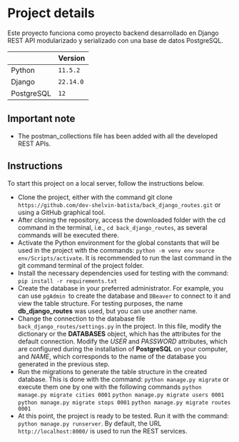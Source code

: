 
# Project details
Este proyecto funciona como proyecto backend desarrollado en Django REST API modularizado y serializado con una base de datos PostgreSQL.

| |Version |
|----------------|-------------------------------|
|Python |`11.5.2` |
|Django |`22.14.0`|
|PostgreSQL |`12`|

## Important note
- The postman_collections file has been added with all the developed REST APIs.

## Instructions
To start this project on a local server, follow the instructions below.

- Clone the project, either with the command git clone `https://github.com/dev-shelvin-batista/back_django_routes.git` or using a GitHub graphical tool.
- After cloning the repository, access the downloaded folder with the cd command in the terminal, i.e., `cd back_django_routes`, as several commands will be executed there.
- Activate the Python environment for the global constants that will be used in the project with the commands:  `python -m venv env` `source env/Scripts/activate`. It is recommended to run the last command in the git command terminal of the project folder.
- Install the necessary dependencies used for testing with the command: `pip install -r requirements.txt`
- Create the database in your preferred administrator. For example, you can use `pgAdmin `to create the database and `DBeaver` to connect to it and view the table structure. For testing purposes, the name **db_django_routes** was used, but you can use another name.
- Change the connection to the database file `back_django_routes/settings.py` in the project. In this file, modify the dictionary or the **DATABASES** object, which has the attributes for the default connection. Modify the *USER* and *PASSWORD* attributes, which are configured during the installation of **PostgreSQL** on your computer, and *NAME*, which corresponds to the name of the database you generated in the previous step.
- Run the migrations to generate the table structure in the created database. This is done with the command: `python manage.py migrate` or execute them one by one with the following commands `python manage.py migrate cities 0001` `python manage.py migrate users 0001` `python manage.py migrate stops 0001` `python manage.py migrate routes 0001`
- At this point, the project is ready to be tested. Run it with the command: `python manage.py runserver`. By default, the URL `http://localhost:8000/` is used to run the REST services.